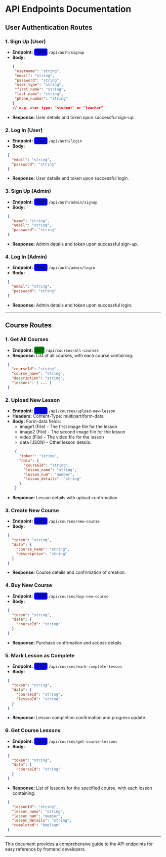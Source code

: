 
# API Endpoints Documentation

## User Authentication Routes

### 1. Sign Up (User)
- **Endpoint:** <span style="background-color:blue; padding:3px; border-radius:5px">POST</span> `/api/auth/signup`
- **Body:**
   ```json
   {
    "username": "string",
    "email": "string",
    "password": "string",
    "user_type": "string", 
    "first_name": "string",
    "last_name": "string",
    "phone_number": "string"
  }
  // e.g. user_type: "student" or "teacher"
  ```
- **Response:** User details and token upon successful sign-up.

### 2. Log In (User)
- **Endpoint:** <span style="background-color:blue; padding:3px; border-radius:5px">POST</span> `/api/auth/login`
- **Body:**
 ```json
  {
    "email": "string",
    "password": "string"
  }
  ```
- **Response:** User details and token upon successful login.

### 3. Sign Up (Admin)
- **Endpoint:** <span style="background-color:blue; padding:3px; border-radius:5px">POST</span> `/api/auth/admin/signup`
- **Body:**
 ```json
  {
    "name": "string",
    "email": "string",
    "password": "string"
  }
  ```
- **Response:** Admin details and token upon successful sign-up.

### 4. Log In (Admin)
- **Endpoint:** <span style="background-color:blue; padding:3px; border-radius:5px">POST</span> `/api/auth/admin/login`
- **Body:**
 ```json
  {
    "email": "string",
    "password": "string"
  }
  ```
- **Response:** Admin details and token upon successful login.

---

## Course Routes

### 1. Get All Courses
- **Endpoint:** <span style="background-color:green; padding:3px; border-radius:5px">GET</span> `/api/courses/all-courses`
- **Response:** List of all courses, with each course containing:
 ```json
  {
    "courseId": "string",
    "course_name": "string",
    "description": "string",
    "lessons": [ ... ]
  }
  ```
### 2. Upload New Lesson
- **Endpoint:** <span style="background-color:blue; padding:3px; border-radius:5px">POST</span> `/api/courses/upload-new-lesson`
- **Headers:** Content-Type: multipart/form-data
- **Body:** Form-data fields:
  - image1 (File) - The first image file for the lesson
  - image2 (File) - The second image file for the lesson
  - video (File) - The video file for the lesson
  - data (JSON) - Other lesson details:
   ```json
    {
      "token": "string",
      "data": {
        "courseId": "string",
        "lesson_name": "string",
        "lesson_num": "number",
        "lesson_details": "string"
      }
    }
    ```
- **Response:** Lesson details with upload confirmation.

### 3. Create New Course
- **Endpoint:** <span style="background-color:blue; padding:3px; border-radius:5px">POST</span> `/api/courses/new-course`
- **Body:**
 ```json
  {
    "token": "string",
    "data": {
      "course_name": "string",
      "description": "string"
    }
  }
  ```
- **Response:** Course details and confirmation of creation.

### 4. Buy New Course
- **Endpoint:** <span style="background-color:blue; padding:3px; border-radius:5px">POST</span> `/api/courses/buy-new-course`
- **Body:**
 ```json
  {
    "token": "string",
    "data": {
      "courseId": "string"
    }
  }
  ```
- **Response:** Purchase confirmation and access details.

### 5. Mark Lesson as Complete
- **Endpoint:** <span style="background-color:blue; padding:3px; border-radius:5px">POST</span> `/api/courses/mark-complete-lesson`
- **Body:**
 ```json
  {
    "token": "string",
    "data": {
      "courseId": "string",
      "lessonId": "string"
    }
  }
  ```
- **Response:** Lesson completion confirmation and progress update.

### 6. Get Course Lessons
- **Endpoint:** <span style="background-color:blue; padding:3px; border-radius:5px">POST</span> `/api/courses/get-course-lessons`
- **Body:**
 ```json
  {
    "token": "string",
    "data": {
      "courseId": "string"
    }
  }
  ```
- **Response:** List of lessons for the specified course, with each lesson containing:
 ```json
  {
    "lessonId": "string",
    "lesson_name": "string",
    "lesson_num": "number",
    "lesson_details": "string",
    "completed": "boolean"
  }
```
---

This document provides a comprehensive guide to the API endpoints for easy reference by frontend developers.

